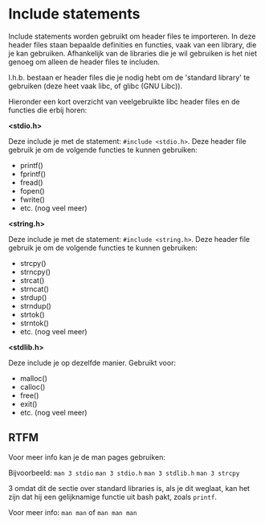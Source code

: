 
# Include statements

Include statements worden gebruikt om header files te importeren.
In deze header files staan bepaalde definities en functies, vaak van een library, die je kan gebruiken. Afhankelijk van de libraries die je wil gebruiken is het niet genoeg om alleen de header files te includen.

I.h.b. bestaan er header files die je nodig hebt om de 'standard library' te gebruiken (deze heet vaak libc, of glibc (GNU Libc)).

Hieronder een kort overzicht van veelgebruikte libc header files en de functies die erbij horen:

**<stdio.h>**

Deze include je met de statement: `#include <stdio.h>`. Deze header file gebruik je om de volgende functies te kunnen gebruiken:

- printf()
- fprintf()
- fread()
- fopen()
- fwrite()
- etc. (nog veel meer)

**<string.h>**

Deze include je met de statement: `#include <string.h>`. Deze header file gebruik je om de volgende functies te kunnen gebruiken:

- strcpy()
- strncpy()
- strcat()
- strncat()
- strdup()
- strndup()
- strtok()
- strntok()
- etc. (nog veel meer)

**<stdlib.h>**

Deze include je op dezelfde manier. Gebruikt voor:

- malloc()
- calloc()
- free()
- exit()
- etc. (nog veel meer)

## RTFM

Voor meer info kan je de man pages gebruiken:

Bijvoorbeeld:
`man 3 stdio`
`man 3 stdio.h`
`man 3 stdlib.h`
`man 3 strcpy`

3 omdat dit de sectie over standard libraries is, als je dit weglaat, kan het zijn dat hij een gelijknamige functie uit bash pakt, zoals `printf`.

Voor meer info:
`man man`
of 
`man man man`

